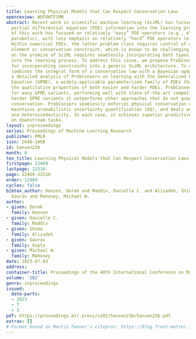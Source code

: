 ```yaml
---
title: Learning Physical Models that Can Respect Conservation Laws
openreview: WUF8WTF1MN
abstract: Recent work in scientific machine learning (SciML) has focused on incorporating
  partial differential equation (PDE) information into the learning process. Much
  of this work has focused on relatively "easy” PDE operators (e.g., elliptic and
  parabolic), with less emphasis on relatively “hard” PDE operators (e.g., hyperbolic).
  Within numerical PDEs, the latter problem class requires control of a type of volume
  element or conservation constraint, which is known to be challenging. Delivering
  on the promise of SciML requires seamlessly incorporating both types of problems
  into the learning process. To address this issue, we propose ProbConserv, a framework
  for incorporating constraints into a generic SciML architecture. To do so, ProbConserv
  combines the integral form of a conservation law with a Bayesian update. We provide
  a detailed analysis of ProbConserv on learning with the Generalized Porous Medium
  Equation (GPME), a widely-applicable parameterized family of PDEs that illustrates
  the qualitative properties of both easier and harder PDEs. ProbConserv is effective
  for easy GPME variants, performing well with state-of-the-art competitors; and for
  harder GPME variants it outperforms other approaches that do not guarantee volume
  conservation. ProbConserv seamlessly enforces physical conservation constraints,
  maintains probabilistic uncertainty quantification (UQ), and deals well with shocks
  and heteroscedasticity. In each case, it achieves superior predictive performance
  on downstream tasks.
layout: inproceedings
series: Proceedings of Machine Learning Research
publisher: PMLR
issn: 2640-3498
id: hansen23b
month: 0
tex_title: Learning Physical Models that Can Respect Conservation Laws
firstpage: 12469
lastpage: 12510
page: 12469-12510
order: 12469
cycles: false
bibtex_author: Hansen, Derek and Maddix, Danielle C. and Alizadeh, Shima and Gupta,
  Gaurav and Mahoney, Michael W.
author:
- given: Derek
  family: Hansen
- given: Danielle C.
  family: Maddix
- given: Shima
  family: Alizadeh
- given: Gaurav
  family: Gupta
- given: Michael W.
  family: Mahoney
date: 2023-07-03
address: 
container-title: Proceedings of the 40th International Conference on Machine Learning
volume: '202'
genre: inproceedings
issued:
  date-parts:
  - 2023
  - 7
  - 3
pdf: https://proceedings.mlr.press/v202/hansen23b/hansen23b.pdf
extras: []
# Format based on Martin Fenner's citeproc: https://blog.front-matter.io/posts/citeproc-yaml-for-bibliographies/
---
```

